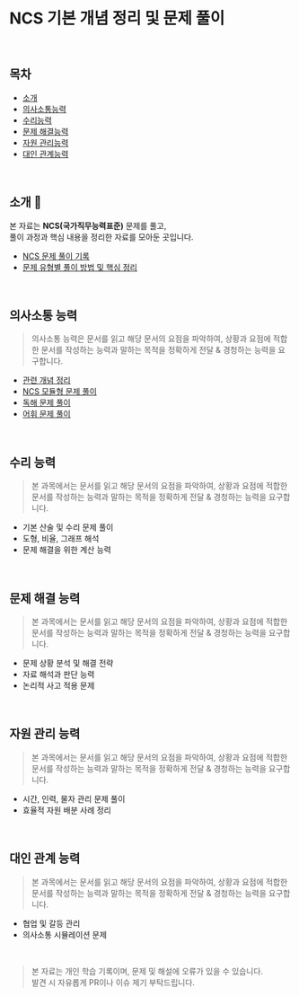 # NCS 기본 개념 정리 및 문제 풀이

&nbsp;
## 목차
- [소개](https://github.com/gkdms0605/nsc-study/edit/main/README.md#%EC%86%8C%EA%B0%9C-)
- [의사소통능력](https://github.com/gkdms0605/nsc-study/edit/main/README.md#%EC%9D%98%EC%82%AC%EC%86%8C%ED%86%B5-%EB%8A%A5%EB%A0%A5)
- [수리능력](https://github.com/gkdms0605/nsc-study/edit/main/README.md#%EC%88%98%EB%A6%AC-%EB%8A%A5%EB%A0%A5)
- [문제 해결능력](https://github.com/gkdms0605/nsc-study/edit/main/README.md#%EB%AC%B8%EC%A0%9C-%ED%95%B4%EA%B2%B0-%EB%8A%A5%EB%A0%A5) 
- [자원 관리능력](https://github.com/gkdms0605/nsc-study/edit/main/README.md#%EC%9E%90%EC%9B%90-%EA%B4%80%EB%A6%AC-%EB%8A%A5%EB%A0%A5)
- [대인 관계능력](https://github.com/gkdms0605/nsc-study/edit/main/README.md#%EB%8C%80%EC%9D%B8-%EA%B4%80%EA%B3%84-%EB%8A%A5%EB%A0%A5)

&nbsp;

## 소개 🙇
본 자료는 **NCS(국가직무능력표준)** 문제를 풀고,  
풀이 과정과 핵심 내용을 정리한 자료를 모아둔 곳입니다.

- [NCS 문제 풀이 기록]()  
- [문제 유형별 풀이 방법 및 핵심 정리]()

&nbsp;

## 의사소통 능력
> 의사소통 능력은 문서를 읽고 해당 문서의 요점을 파악하여, 상황과 요점에 적합한 문서를 작성하는 능력과
말하는 목적을 정확하게 전달 & 경청하는 능력을 요구합니다.

- [관련 개념 정리](https://github.com/gkdms0605/nsc-study/blob/main/communication-skills.md#%EC%9D%98%EC%82%AC%EC%86%8C%ED%86%B5%EB%8A%A5%EB%A0%A5-%EC%86%8C%EA%B0%9C)
- [NCS 모듈형 문제 풀이]()
- [독해 문제 풀이]()
- [어휘 문제 풀이]()
  
&nbsp;

## 수리 능력
> 본 과목에서는 문서를 읽고 해당 문서의 요점을 파악하여, 상황과 요점에 적합한 문서를 작성하는 능력과
말하는 목적을 정확하게 전달 & 경청하는 능력을 요구합니다.

- 기본 산술 및 수리 문제 풀이  
- 도형, 비율, 그래프 해석  
- 문제 해결을 위한 계산 능력
  
&nbsp;

## 문제 해결 능력
> 본 과목에서는 문서를 읽고 해당 문서의 요점을 파악하여, 상황과 요점에 적합한 문서를 작성하는 능력과
말하는 목적을 정확하게 전달 & 경청하는 능력을 요구합니다.

- 문제 상황 분석 및 해결 전략  
- 자료 해석과 판단 능력  
- 논리적 사고 적용 문제
  
&nbsp;

## 자원 관리 능력
> 본 과목에서는 문서를 읽고 해당 문서의 요점을 파악하여, 상황과 요점에 적합한 문서를 작성하는 능력과
말하는 목적을 정확하게 전달 & 경청하는 능력을 요구합니다.

- 시간, 인력, 물자 관리 문제 풀이  
- 효율적 자원 배분 사례 정리
  
&nbsp;

## 대인 관계 능력
> 본 과목에서는 문서를 읽고 해당 문서의 요점을 파악하여, 상황과 요점에 적합한 문서를 작성하는 능력과
말하는 목적을 정확하게 전달 & 경청하는 능력을 요구합니다.

- 협업 및 갈등 관리  
- 의사소통 시뮬레이션 문제  

&nbsp;&nbsp;
> 본 자료는 개인 학습 기록이며, 문제 및 해설에 오류가 있을 수 있습니다.  
> 발견 시 자유롭게 PR이나 이슈 제기 부탁드립니다.
